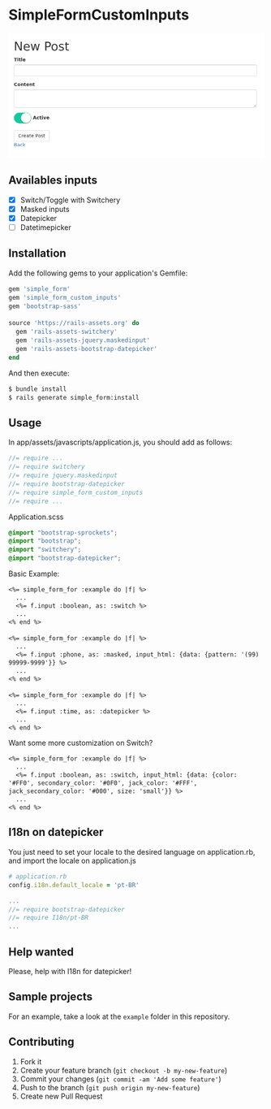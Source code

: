 # SimpleFormCustomInputs

![](screenshot.png)

## Availables inputs

- [x] Switch/Toggle with Switchery
- [x] Masked inputs
- [x] Datepicker
- [ ] Datetimepicker

## Installation

Add the following gems to your application's Gemfile:

```ruby
gem 'simple_form'
gem 'simple_form_custom_inputs'
gem 'bootstrap-sass'

source 'https://rails-assets.org' do
  gem 'rails-assets-switchery'
  gem 'rails-assets-jquery.maskedinput'
  gem 'rails-assets-bootstrap-datepicker'
end
```

And then execute:

```bash
$ bundle install
$ rails generate simple_form:install
```

## Usage

In app/assets/javascripts/application.js, you should add as follows:

```js
//= require ...
//= require switchery
//= require jquery.maskedinput
//= require bootstrap-datepicker
//= require simple_form_custom_inputs
//= require ...
```

Application.scss

```scss
@import "bootstrap-sprockets";
@import "bootstrap";
@import "switchery";
@import "bootstrap-datepicker";
```

Basic Example:

```erb
<%= simple_form_for :example do |f| %>
  ...
  <%= f.input :boolean, as: :switch %>
  ...
<% end %>

<%= simple_form_for :example do |f| %>
  ...
  <%= f.input :phone, as: :masked, input_html: {data: {pattern: '(99) 99999-9999'}} %>
  ...
<% end %>

<%= simple_form_for :example do |f| %>
  ...
  <%= f.input :time, as: :datepicker %>
  ...
<% end %>
```

Want some more customization on Switch?

```erb
<%= simple_form_for :example do |f| %>
  ...
  <%= f.input :boolean, as: :switch, input_html: {data: {color: '#FF0', secondary_color: '#0F0', jack_color: '#FFF', jack_secondary_color: '#000', size: 'small'}} %>
  ...
<% end %>
```

## I18n on datepicker

You just need to set your locale to the desired language on application.rb, and import the locale on application.js

```ruby
# application.rb
config.i18n.default_locale = 'pt-BR'
```

```js
...
//= require bootstrap-datepicker
//= require I18n/pt-BR
...
```
## Help wanted

Please, help with I18n for datepicker!

## Sample projects

For an example, take a look at the `example` folder in this repository.

## Contributing

1. Fork it
2. Create your feature branch (`git checkout -b my-new-feature`)
3. Commit your changes (`git commit -am 'Add some feature'`)
4. Push to the branch (`git push origin my-new-feature`)
5. Create new Pull Request
